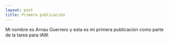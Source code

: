 ```yaml
---
layout: post
title: Primera publicación
---
```


Mi nombre es Arnau Guerrero y esta es mi primera publicación como parte de la tarea para IAW.
